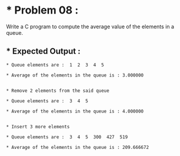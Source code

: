 # * Problem 08 :

Write a C program to compute the average value of the elements in a queue.

## * Expected Output :

    * Queue elements are :  1  2  3  4  5 
    
    * Average of the elements in the queue is : 3.000000 
    
    
    * Remove 2 elements from the said queue 
    
    * Queue elements are :  3  4  5 
    
    * Average of the elements in the queue is : 4.000000 
    
    
    * Insert 3 more elements 
    
    * Queue elements are :  3  4  5  300  427  519 
    
    * Average of the elements in the queue is : 209.666672 